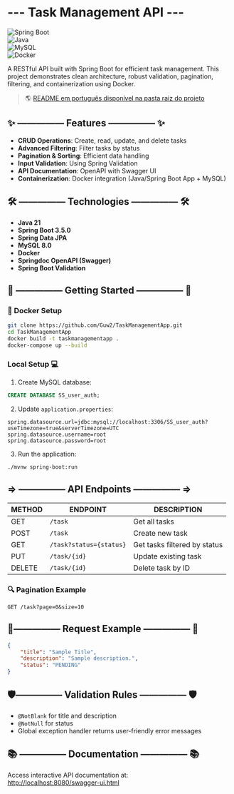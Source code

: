 
# --- Task Management API ---  

![Spring Boot](https://img.shields.io/badge/Spring%20Boot-3.5.0-green)  
![Java](https://img.shields.io/badge/Java-21-blue)  
![MySQL](https://img.shields.io/badge/MySQL-8.0-orange)  
![Docker](https://img.shields.io/badge/Docker-✓-lightblue)  

A RESTful API built with Spring Boot for efficient task management. This project demonstrates clean architecture, robust validation, pagination, filtering, and containerization using Docker.  

> 🌎 [README em português disponível na pasta raiz do projeto](README-pt.md)

## ✨ ————— Features ————— ✨  

- **CRUD Operations**: Create, read, update, and delete tasks  
- **Advanced Filtering**: Filter tasks by status  
- **Pagination & Sorting**: Efficient data handling  
- **Input Validation**: Using Spring Validation  
- **API Documentation**: OpenAPI with Swagger UI  
- **Containerization**: Docker integration (Java/Spring Boot App + MySQL)  

## 🛠️ ————— Technologies ————— 🛠️  

- **Java 21**  
- **Spring Boot 3.5.0**  
- **Spring Data JPA**  
- **MySQL 8.0**  
- **Docker**  
- **Springdoc OpenAPI (Swagger)**  
- **Spring Boot Validation**  

## 🚀 ————— Getting Started ————— 🚀  

### 🐳 Docker Setup  

```bash  
git clone https://github.com/Guw2/TaskManagementApp.git  
cd TaskManagementApp
docker build -t taskmanagementapp .  
docker-compose up --build  
```  

### Local Setup 💻  

1. Create MySQL database:  
```sql  
CREATE DATABASE SS_user_auth;  
```  

2. Update `application.properties`:  
```properties  
spring.datasource.url=jdbc:mysql://localhost:3306/SS_user_auth?useTimezone=true&serverTimezone=UTC  
spring.datasource.username=root  
spring.datasource.password=root  
```  

3. Run the application:  
```bash  
./mvnw spring-boot:run  
```  

## => ————— API Endpoints ————— =>  

| METHOD | ENDPOINT | DESCRIPTION |  
|--------|----------|-------------|  
| GET | `/task` | Get all tasks |  
| POST | `/task` | Create new task |  
| GET | `/task?status={status}` | Get tasks filtered by status |  
| PUT | `/task/{id}` | Update existing task |  
| DELETE | `/task/{id}` | Delete task by ID |  

### 🔍 Pagination Example  
```  
GET /task?page=0&size=10  
```  

## 📝————— Request Example ————— 📝  

```json  
{  
    "title": "Sample Title",  
    "description": "Sample description.",  
    "status": "PENDING"  
}  
```  

## 🛡️————— Validation Rules ————— 🛡️  

- `@NotBlank` for title and description  
- `@NotNull` for status  
- Global exception handler returns user-friendly error messages  

## 📚 ————— Documentation ————— 📚  

Access interactive API documentation at:  
[http://localhost:8080/swagger-ui.html](http://localhost:8080/swagger-ui.html)
